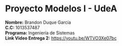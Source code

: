 # Proyecto Modelos I - UdeA

**Nombre:** Brandon Duque García 
<br>
**C.C:** 1013537487
<br>
**Programa:** Ingeniería de Sistemas 
<br>
**Link Video Entrega 2:** https://youtu.be/WTVO3Xe07bc
